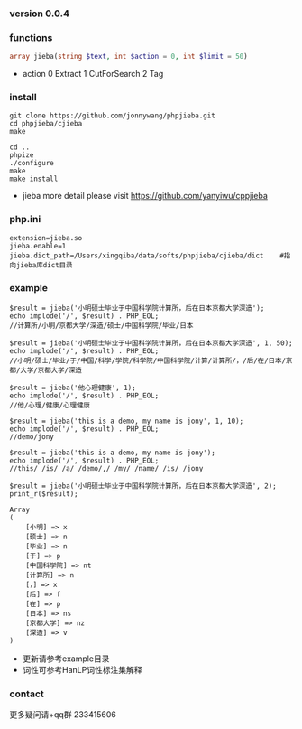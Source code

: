 
### version 0.0.4

### functions
```php
array jieba(string $text, int $action = 0, int $limit = 50)
```
* action 0 Extract 1 CutForSearch 2 Tag

### install
```
git clone https://github.com/jonnywang/phpjieba.git
cd phpjieba/cjieba
make

cd ..
phpize
./configure
make
make install
```
* jieba more detail please visit https://github.com/yanyiwu/cppjieba

### php.ini
```
extension=jieba.so
jieba.enable=1
jieba.dict_path=/Users/xingqiba/data/softs/phpjieba/cjieba/dict    #指向jieba库dict目录
```

### example
```
$result = jieba('小明硕士毕业于中国科学院计算所，后在日本京都大学深造');
echo implode('/', $result) . PHP_EOL;
//计算所/小明/京都大学/深造/硕士/中国科学院/毕业/日本

$result = jieba('小明硕士毕业于中国科学院计算所，后在日本京都大学深造', 1, 50);
echo implode('/', $result) . PHP_EOL;
//小明/硕士/毕业/于/中国/科学/学院/科学院/中国科学院/计算/计算所/，/后/在/日本/京都/大学/京都大学/深造

$result = jieba('他心理健康', 1);
echo implode('/', $result) . PHP_EOL;
//他/心理/健康/心理健康

$result = jieba('this is a demo, my name is jony', 1, 10);
echo implode('/', $result) . PHP_EOL;
//demo/jony

$result = jieba('this is a demo, my name is jony');
echo implode('/', $result) . PHP_EOL;
//this/ /is/ /a/ /demo/,/ /my/ /name/ /is/ /jony

$result = jieba('小明硕士毕业于中国科学院计算所，后在日本京都大学深造', 2);
print_r($result);

Array
(
    [小明] => x
    [硕士] => n
    [毕业] => n
    [于] => p
    [中国科学院] => nt
    [计算所] => n
    [，] => x
    [后] => f
    [在] => p
    [日本] => ns
    [京都大学] => nz
    [深造] => v
)
```
 * 更新请参考example目录
 * 词性可参考HanLP词性标注集解释

### contact
更多疑问请+qq群 233415606 


